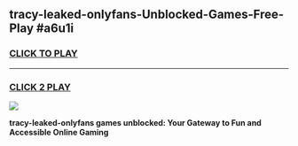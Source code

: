 
## tracy-leaked-onlyfans-Unblocked-Games-Free-Play #a6u1i
<h3>
<a href="https://us.freeplayer.one?title=tracy-leaked-onlyfans&ref=9M">CLICK TO PLAY</a></h3>
<hr>

<h3>
<a href="https://us.freeplayer.one?title=tracy-leaked-onlyfans&ref=9M">CLICK 2 PLAY</a>
  
</h3>

<a href="https://us.freeplayer.one?title=tracy-leaked-onlyfans&ref=9M"><img src="https://clearcache.store/games.png"></a>


**tracy-leaked-onlyfans games unblocked: Your Gateway to Fun and Accessible Online Gaming**
